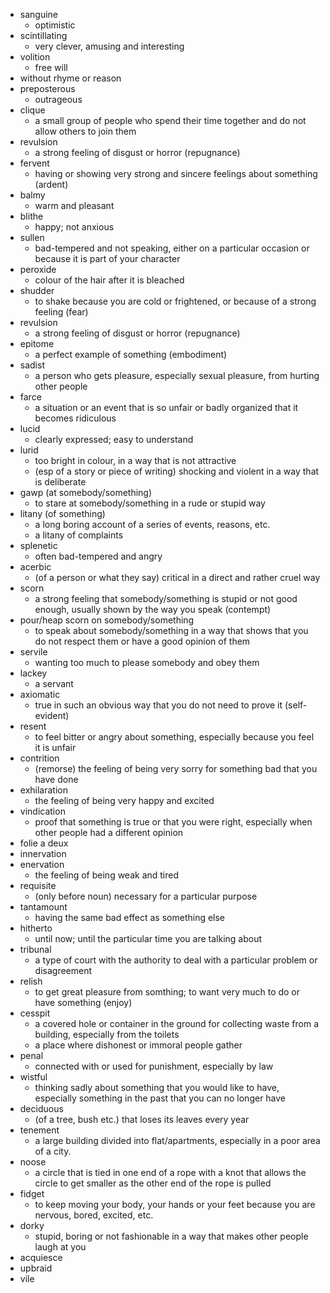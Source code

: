 - sanguine
  * optimistic
- scintillating
  * very clever, amusing and interesting
- volition
   * free will
- without rhyme or reason
- preposterous
  * outrageous
- clique
  * a small group of people who spend their time together and do not allow others to join them
- revulsion
  * a strong feeling of disgust or horror (repugnance)
- fervent
  * having or showing very strong and sincere feelings about something (ardent)
- balmy
  * warm and pleasant
- blithe
  * happy; not anxious
- sullen
  * bad-tempered and not speaking, either on a particular occasion or
    because it is part of your character
- peroxide
  * colour of the hair after it is bleached
- shudder
  * to shake because you are cold or frightened, or because of a strong
    feeling (fear)
- revulsion
  * a strong feeling of disgust or horror (repugnance)
- epitome
  * a perfect example of something (embodiment)
- sadist
  * a person who gets pleasure, especially sexual pleasure, from hurting
    other people
- farce
  * a situation or an event that is so unfair or badly organized that it
    becomes ridiculous
- lucid
  * clearly expressed; easy to understand
- lurid
  * too bright in colour, in a way that is not attractive
  * (esp of a story or piece of writing) shocking and violent in a way
    that is deliberate
- gawp (at somebody/something)
  * to stare at somebody/something in a rude or stupid way
- litany (of something)
  * a long boring account of a series of events, reasons, etc.
  * a litany of complaints
- splenetic
  * often bad-tempered and angry
- acerbic
  * (of a person or what they say) critical in a direct and rather
    cruel way
- scorn
  * a strong feeling that somebody/something is stupid or not good
    enough, usually shown by the way you speak (contempt)
- pour/heap scorn on somebody/something
  * to speak about somebody/something in a way that shows that you
    do not respect them or have a good opinion of them
- servile
  * wanting too much to please somebody and obey them
- lackey
  * a servant
- axiomatic
  * true in such an obvious way that you do not need to prove it
    (self-evident)
- resent
  * to feel bitter or angry about something, especially because
    you feel it is unfair
- contrition
  * (remorse) the feeling of being very sorry for something bad that
    you have done
- exhilaration
  * the feeling of being very happy and excited
- vindication
  * proof that something is true or that you were right, especially
    when other people had a different opinion
- folie a deux
- innervation
- enervation
  * the feeling of being weak and tired
- requisite
  * (only before noun) necessary for a particular purpose
- tantamount
  * having the same bad effect as something else
- hitherto
  * until now; until the particular time you are talking about
- tribunal
  * a type of court with the authority to deal with a particular problem
    or disagreement
- relish
  * to get great pleasure from somthing; to want very much to do or
    have something (enjoy)
- cesspit
  * a covered hole or container in the ground for collecting waste
    from a building, especially from the toilets
  * a place where dishonest or immoral people gather
- penal
  * connected with or used for punishment, especially by law
- wistful
  * thinking sadly about something that you would like to have,
    especially something in the past that you can no longer have
- deciduous
  * (of a tree, bush etc.) that loses its leaves every year
- tenement
  * a large building divided into flat/apartments, especially in a
    poor area of a city.
- noose
  * a circle that is tied in one end of a rope with a knot that allows
    the circle to get smaller as the other end of the rope is pulled
- fidget
  * to keep moving your body, your hands or your feet because you are
    nervous, bored, excited, etc.
- dorky
  * stupid, boring or not fashionable in a way that makes other people
    laugh at you
- acquiesce
- upbraid
- vile


